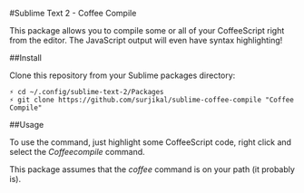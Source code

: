 #Sublime Text 2 - Coffee Compile

This package allows you to compile some or all of your CoffeeScript right from the editor.
The JavaScript output will even have syntax highlighting!


##Install

Clone this repository from your Sublime packages directory:

```
⚡ cd ~/.config/sublime-text-2/Packages
⚡ git clone https://github.com/surjikal/sublime-coffee-compile "Coffee Compile"
```


##Usage

To use the command, just highlight some CoffeeScript code, right click and select the _Coffeecompile_ command.

This package assumes that the _coffee_ command is on your path (it probably is).
